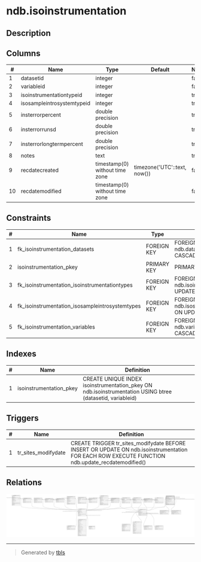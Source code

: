 # ndb.isoinstrumentation

## Description

## Columns

| #  | Name                       | Type                           | Default                      | Nullable | Children | Parents                                                           | Comment |
| -- | -------------------------- | ------------------------------ | ---------------------------- | -------- | -------- | ----------------------------------------------------------------- | ------- |
| 1  | datasetid                  | integer                        |                              | false    |          | [ndb.datasets](ndb.datasets.md)                                   |         |
| 2  | variableid                 | integer                        |                              | false    |          | [ndb.variables](ndb.variables.md)                                 |         |
| 3  | isoinstrumentationtypeid   | integer                        |                              | true     |          | [ndb.isoinstrumentationtypes](ndb.isoinstrumentationtypes.md)     |         |
| 4  | isosampleintrosystemtypeid | integer                        |                              | true     |          | [ndb.isosampleintrosystemtypes](ndb.isosampleintrosystemtypes.md) |         |
| 5  | insterrorpercent           | double precision               |                              | true     |          |                                                                   |         |
| 6  | insterrorrunsd             | double precision               |                              | true     |          |                                                                   |         |
| 7  | insterrorlongtermpercent   | double precision               |                              | true     |          |                                                                   |         |
| 8  | notes                      | text                           |                              | true     |          |                                                                   |         |
| 9  | recdatecreated             | timestamp(0) without time zone | timezone('UTC'::text, now()) | false    |          |                                                                   |         |
| 10 | recdatemodified            | timestamp(0) without time zone |                              | false    |          |                                                                   |         |

## Constraints

| # | Name                                            | Type        | Definition                                                                                                                                        |
| - | ----------------------------------------------- | ----------- | ------------------------------------------------------------------------------------------------------------------------------------------------- |
| 1 | fk_isoinstrumentation_datasets                  | FOREIGN KEY | FOREIGN KEY (datasetid) REFERENCES ndb.datasets(datasetid) ON UPDATE CASCADE ON DELETE CASCADE                                                    |
| 2 | isoinstrumentation_pkey                         | PRIMARY KEY | PRIMARY KEY (datasetid, variableid)                                                                                                               |
| 3 | fk_isoinstrumentation_isoinstrumentationtypes   | FOREIGN KEY | FOREIGN KEY (isoinstrumentationtypeid) REFERENCES ndb.isoinstrumentationtypes(isoinstrumentationtypeid) ON UPDATE CASCADE ON DELETE CASCADE       |
| 4 | fk_isoinstrumentation_isosampleintrosystemtypes | FOREIGN KEY | FOREIGN KEY (isosampleintrosystemtypeid) REFERENCES ndb.isosampleintrosystemtypes(isosampleintrosystemtypeid) ON UPDATE CASCADE ON DELETE CASCADE |
| 5 | fk_isoinstrumentation_variables                 | FOREIGN KEY | FOREIGN KEY (variableid) REFERENCES ndb.variables(variableid) ON UPDATE CASCADE ON DELETE CASCADE                                                 |

## Indexes

| # | Name                    | Definition                                                                                                |
| - | ----------------------- | --------------------------------------------------------------------------------------------------------- |
| 1 | isoinstrumentation_pkey | CREATE UNIQUE INDEX isoinstrumentation_pkey ON ndb.isoinstrumentation USING btree (datasetid, variableid) |

## Triggers

| # | Name                | Definition                                                                                                                                      |
| - | ------------------- | ----------------------------------------------------------------------------------------------------------------------------------------------- |
| 1 | tr_sites_modifydate | CREATE TRIGGER tr_sites_modifydate BEFORE INSERT OR UPDATE ON ndb.isoinstrumentation FOR EACH ROW EXECUTE FUNCTION ndb.update_recdatemodified() |

## Relations

![er](ndb.isoinstrumentation.svg)

---

> Generated by [tbls](https://github.com/k1LoW/tbls)